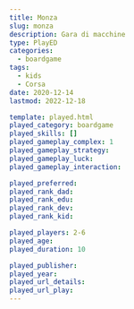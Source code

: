 ```yaml
---
title: Monza
slug: monza
description: Gara di macchine
type: PlayED
categories:
  - boardgame
tags:
  - kids
  - Corsa
date: 2020-12-14
lastmod: 2022-12-18

template: played.html
played_category: boardgame
played_skills: []
played_gameplay_complex: 1
played_gameplay_strategy: 
played_gameplay_luck: 
played_gameplay_interaction: 

played_preferred: 
played_rank_dad: 
played_rank_edu: 
played_rank_dev: 
played_rank_kid: 

played_players: 2-6
played_age: 
played_duration: 10

played_publisher: 
played_year: 
played_url_details: 
played_url_play: 
---
```

